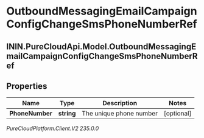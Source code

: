 # OutboundMessagingEmailCampaignConfigChangeSmsPhoneNumberRef

## ININ.PureCloudApi.Model.OutboundMessagingEmailCampaignConfigChangeSmsPhoneNumberRef

## Properties

|Name | Type | Description | Notes|
|------------ | ------------- | ------------- | -------------|
| **PhoneNumber** | **string** | The unique phone number | [optional] |



_PureCloudPlatform.Client.V2 235.0.0_

